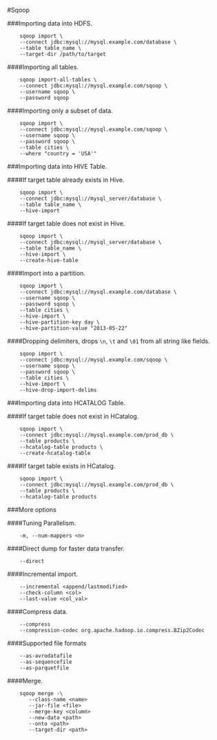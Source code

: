 #Sqoop

###Importing data into HDFS.

```shell
	sqoop import \
	--connect jdbc:mysql://mysql.example.com/database \
	--table table_name \
	--target-dir /path/to/target
```
####Importing all tables.
```shell
	sqoop import-all-tables \
	--connect jdbc:mysql://mysql.example.com/sqoop \
	--username sqoop \
	--password sqoop
```
####Importing only a subset of data.
```shell
	sqoop import \
	--connect jdbc:mysql://mysql.example.com/sqoop \
	--username sqoop \
	--password sqoop \
	--table cities \
	--where "country = 'USA'"
```
###Importing data into HIVE Table.

####If target table already exists in Hive.
```shell
	sqoop import \
	--connect jdbc:mysql://mysql_server/database \
	--table table_name \
	--hive-import
```
####If target table does not exist in Hive.
```shell
	sqoop import \
	--connect jdbc:mysql://mysql_server/database \
	--table table_name \
	--hive-import \
	--create-hive-table
```
####Import into a partition.
```shell
	sqoop import \
	--connect jdbc:mysql://mysql.example.com/database \
	--username sqoop \
	--password sqoop \
	--table cities \
	--hive-import \
	--hive-partition-key day \
	--hive-partition-value "2013-05-22"
```
####Dropping delimiters, drops `\n`, `\t` and `\01` from all string like fields.
```shell
	sqoop import \
	--connect jdbc:mysql://mysql.example.com/sqoop \
	--username sqoop \
	--password sqoop \
	--table cities \
	--hive-import \
	--hive-drop-import-delims
```
###Importing data into HCATALOG Table.

####If target table does not exist in HCatalog.
```shell
	sqoop import \
	--connect jdbc:mysql://mysql.example.com/prod_db \
	--table products \
	--hcatalog-table products \
	--create-hcatalog-table
```
####If target table exists in HCatalog.
```shell
	sqoop import \
	--connect jdbc:mysql://mysql.example.com/prod_db \
	--table products \
	--hcatalog-table products
```

###More options

####Tuning Parallelism.
```shell
	-m, --num-mappers <n>
```

####Direct dump for faster data transfer.
```shell
	--direct
```

####Incremental import.
```shell
	--incremental <append/lastmodified>
	--check-column <col>
	--last-value <col_val>
```

####Compress data.
```shell
	--compress
	--compression-codec org.apache.hadoop.io.compress.BZip2Codec
```

####Supported file formats
```shell
	--as-avrodatafile
	--as-sequencefile
	--as-parquetfile
```

####Merge.
```shell
	sqoop merge -\
	   --class-name <name>     
	   --jar-file <file>       
	   --merge-key <column>
  	   --new-data <path>
	   --onto <path>
	   --target-dir <path>

```
